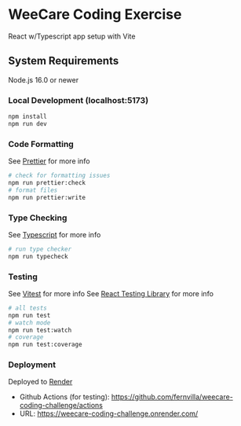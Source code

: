 # WeeCare Coding Exercise

React w/Typescript app setup with Vite

## **System Requirements**

Node.js 16.0 or newer

### **Local Development** (localhost:5173)

```bash
npm install
npm run dev
```

### **Code Formatting**

See [Prettier](https://prettier.io/docs/en/install.html) for more info

```bash
# check for formatting issues
npm run prettier:check
# format files
npm run prettier:write
```

### **Type Checking**

See [Typescript](https://www.typescriptlang.org/docs/) for more info

```bash
# run type checker
npm run typecheck
```

### **Testing**

See [Vitest](https://vitest.dev/guide/) for more info
See [React Testing Library](https://testing-library.com/docs/react-testing-library/intro/) for more info

```bash
# all tests
npm run test
# watch mode
npm run test:watch
# coverage
npm run test:coverage
```

### **Deployment**

Deployed to [Render](https://render.com/)

- Github Actions (for testing): https://github.com/fernvilla/weecare-coding-challenge/actions
- URL: https://weecare-coding-challenge.onrender.com/
